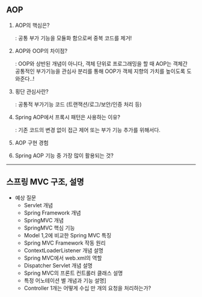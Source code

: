 ## AOP
  1. AOP의 핵심은?
  
      : 공통 부가 기능을 모듈화 함으로써 중복 코드를 제거!

  2. AOP와 OOP의 차이점?
  
      : OOP와 상반된 개념이 아니다, 객체 단위로 프로그래밍을 할 때 AOP는 객체간 <br>
      공통적인 부가기능을 관심사 분리를 통해 OOP가 객체 지향의 가치를 높이도록 도와준다..!
  
  3. 횡단 관심사란?
  
      : 공통적 부가기능 코드 (트랜잭션/로그/보안/인증 처리 등)

  4. Spring AOP에서 프록시 패턴은 사용하는 이유?

      : 기존 코드의 변경 없이 접근 제어 또는 부가 기능 추가를 위해서다.
    
  5. AOP 구현 경험
  
  6. Spring AOP 기능 중 가장 많이 활용되는 것?


---

## 스프링 MVC 구조, 설명

- 예상 질문
    - Servlet 개념
    - Spring Framework 개념
    - SpringMVC 개념
    - SpringMVC 핵심 기능
    - Model 1,2에 비교한 Spring MVC 특징
    - Spring MVC Framework 작동 원리
    - ContextLoaderListener 개념 설명
    - Spring MVC에서 web.xml의 역할
    - Dispatcher Servlet 개념 설명
    - Spring MVC의 프론트 컨트롤러 클래스 설명
    - 특정 어노테이션 별 개념과 기능 설명]
    - Controller 1개는 어떻게 수십 만 개의 요청을 처리하는가?